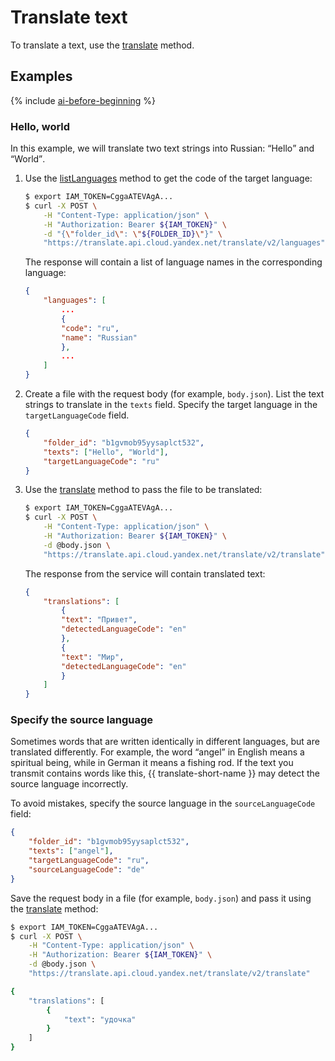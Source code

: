 # Translate text

To translate a text, use the [translate](../api-ref/Translation/translate) method.

## Examples

{% include [ai-before-beginning](../../_includes/ai-before-beginning.md) %}

### Hello, world

In this example, we will translate two text strings into Russian: <q>Hello</q> and <q>World</q>.

1. Use the [listLanguages](../api-ref/Translation/listLanguages) method to get the code of the target language:

    ```bash
    $ export IAM_TOKEN=CggaATEVAgA...
    $ curl -X POST \
        -H "Content-Type: application/json" \
        -H "Authorization: Bearer ${IAM_TOKEN}" \
        -d "{\"folder_id\": \"${FOLDER_ID}\"}" \
        "https://translate.api.cloud.yandex.net/translate/v2/languages"
    ```

    The response will contain a list of language names in the corresponding language:

    ```json
    {
        "languages": [
            ...
            {
            "code": "ru",
            "name": "Russian"
            },
            ...
        ]
    }
    ```

2. Create a file with the request body (for example, `body.json`).
List the text strings to translate in the `texts` field. Specify the target language in the `targetLanguageCode` field.

    ```json
    {
        "folder_id": "b1gvmob95yysaplct532",
        "texts": ["Hello", "World"],
        "targetLanguageCode": "ru"
    }
    ```

3. Use the [translate](../api-ref/Translation/translate) method to pass the file to be translated:

    ```bash
    $ export IAM_TOKEN=CggaATEVAgA...
    $ curl -X POST \
        -H "Content-Type: application/json" \
        -H "Authorization: Bearer ${IAM_TOKEN}" \
        -d @body.json \
        "https://translate.api.cloud.yandex.net/translate/v2/translate"
    ```

    The response from the service will contain translated text:

    ```json
    {
        "translations": [
            {
            "text": "Привет",
            "detectedLanguageCode": "en"
            },
            {
            "text": "Мир",
            "detectedLanguageCode": "en"
            }
        ]
    }
    ```

### Specify the source language

Sometimes words that are written identically in different languages, but are translated differently. For example, the word <q>angel</q> in English means a spiritual being, while in German it means a fishing rod. If the text you transmit contains words like this, {{ translate-short-name }} may detect the source language incorrectly.

To avoid mistakes, specify the source language in the `sourceLanguageCode` field:

```json
{
    "folder_id": "b1gvmob95yysaplct532",
    "texts": ["angel"],
    "targetLanguageCode": "ru",
    "sourceLanguageCode": "de"
}
```

Save the request body in a file (for example, `body.json`) and pass it using the [translate](../api-ref/Translation/translate) method:

```bash
$ export IAM_TOKEN=CggaATEVAgA...
$ curl -X POST \
    -H "Content-Type: application/json" \
    -H "Authorization: Bearer ${IAM_TOKEN}" \
    -d @body.json \
    "https://translate.api.cloud.yandex.net/translate/v2/translate"

{
    "translations": [
        {
            "text": "удочка"
        }
    ]
}
```

